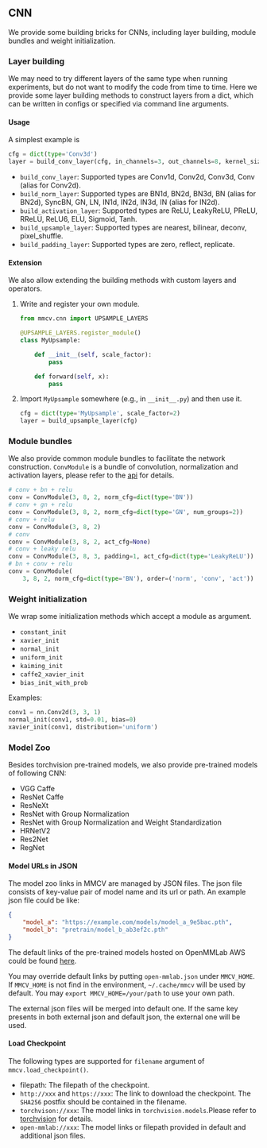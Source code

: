 ## CNN

We provide some building bricks for CNNs, including layer building, module bundles and weight initialization.

### Layer building

We may need to try different layers of the same type when running experiments,
but do not want to modify the code from time to time.
Here we provide some layer building methods to construct layers from a dict,
which can be written in configs or specified via command line arguments.

#### Usage

A simplest example is

```python
cfg = dict(type='Conv3d')
layer = build_conv_layer(cfg, in_channels=3, out_channels=8, kernel_size=3)
```

- `build_conv_layer`: Supported types are Conv1d, Conv2d, Conv3d, Conv (alias for Conv2d).
- `build_norm_layer`: Supported types are BN1d, BN2d, BN3d, BN (alias for BN2d), SyncBN, GN, LN, IN1d, IN2d, IN3d, IN (alias for IN2d).
- `build_activation_layer`: Supported types are ReLU, LeakyReLU, PReLU, RReLU, ReLU6, ELU, Sigmoid, Tanh.
- `build_upsample_layer`: Supported types are nearest, bilinear, deconv, pixel_shuffle.
- `build_padding_layer`: Supported types are zero, reflect, replicate.

#### Extension

We also allow extending the building methods with custom layers and operators.

1. Write and register your own module.

    ```python
    from mmcv.cnn import UPSAMPLE_LAYERS

    @UPSAMPLE_LAYERS.register_module()
    class MyUpsample:

        def __init__(self, scale_factor):
            pass

        def forward(self, x):
            pass
    ```

2. Import `MyUpsample` somewhere (e.g., in `__init__.py`) and then use it.

    ```python
    cfg = dict(type='MyUpsample', scale_factor=2)
    layer = build_upsample_layer(cfg)
    ```

### Module bundles

We also provide common module bundles to facilitate the network construction.
`ConvModule` is a bundle of convolution, normalization and activation layers,
please refer to the [api](api.html#mmcv.cnn.ConvModule) for details.

```python
# conv + bn + relu
conv = ConvModule(3, 8, 2, norm_cfg=dict(type='BN'))
# conv + gn + relu
conv = ConvModule(3, 8, 2, norm_cfg=dict(type='GN', num_groups=2))
# conv + relu
conv = ConvModule(3, 8, 2)
# conv
conv = ConvModule(3, 8, 2, act_cfg=None)
# conv + leaky relu
conv = ConvModule(3, 8, 3, padding=1, act_cfg=dict(type='LeakyReLU'))
# bn + conv + relu
conv = ConvModule(
    3, 8, 2, norm_cfg=dict(type='BN'), order=('norm', 'conv', 'act'))
```

### Weight initialization

We wrap some initialization methods which accept a module as argument.

- `constant_init`
- `xavier_init`
- `normal_init`
- `uniform_init`
- `kaiming_init`
- `caffe2_xavier_init`
- `bias_init_with_prob`

Examples:

```python
conv1 = nn.Conv2d(3, 3, 1)
normal_init(conv1, std=0.01, bias=0)
xavier_init(conv1, distribution='uniform')
```

### Model Zoo

Besides torchvision pre-trained models, we also provide pre-trained models of following CNN:

- VGG Caffe
- ResNet Caffe
- ResNeXt
- ResNet with Group Normalization
- ResNet with Group Normalization and Weight Standardization
- HRNetV2
- Res2Net
- RegNet

#### Model URLs in JSON

The model zoo links in MMCV are managed by JSON files.
The json file consists of key-value pair of model name and its url or path.
An example json file could be like:

```json
{
    "model_a": "https://example.com/models/model_a_9e5bac.pth",
    "model_b": "pretrain/model_b_ab3ef2c.pth"
}
```

The default links of the pre-trained models hosted on OpenMMLab AWS could be found [here](https://github.com/open-mmlab/mmcv/blob/master/mmcv/model_zoo/open_mmlab.json).

You may override default links by putting `open-mmlab.json` under `MMCV_HOME`. If `MMCV_HOME` is not find in the environment, `~/.cache/mmcv` will be used by default. You may `export MMCV_HOME=/your/path` to use your own path.

The external json files will be merged into default one. If the same key presents in both external json and default json, the external one will be used.

#### Load Checkpoint

The following types are supported for `filename` argument of `mmcv.load_checkpoint()`.

- filepath: The filepath of the checkpoint.
- `http://xxx` and `https://xxx`: The link to download the checkpoint. The `SHA256` postfix should be contained in the filename.
- `torchvison://xxx`: The model links in `torchvision.models`.Please refer to [torchvision](https://pytorch.org/docs/stable/torchvision/models.html) for details.
- `open-mmlab://xxx`: The model links or filepath provided in default and additional json files.
